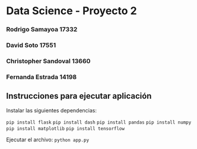 # Data Science - Proyecto 2
### Rodrigo Samayoa 17332
### David Soto 17551
### Christopher Sandoval 13660
### Fernanda Estrada 14198


## Instrucciones para ejecutar aplicación
Instalar las siguientes dependencias:

`pip install flask`
`pip install dash`
`pip install pandas`
`pip install numpy`
`pip install matplotlib`
`pip install tensorflow`

Ejecutar el archivo:
`python app.py`
